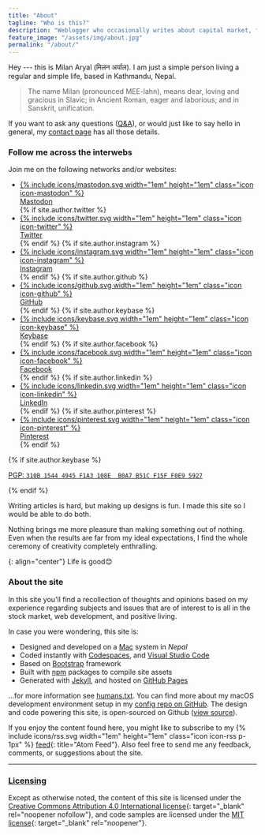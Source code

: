 ```yaml
---
title: "About"
tagline: "Who is this?"
description: "Weblogger who occasionally writes about capital market, front-end web development, and positive living."
feature_image: "/assets/img/about.jpg"
permalink: "/about/"
---
```


Hey --- this is Milan Aryal (मिलन अर्याल). I am just a simple person living a regular and simple life, based in Kathmandu, Nepal.

> The name Milan (pronounced MEE-lahn), means dear, loving and gracious in Slavic; in Ancient Roman, eager and laborious; and in Sanskrit, unification.

If you want to ask any questions ([Q&A](/qna/)), or would just like to say hello in general, my [contact page](/contact/) has all those details.

### Follow me across the interwebs

Join me on the following networks and/or websites:

<!-- Social links -->
<ul class="social-links">
  <li>
    <a rel="me" href="https://mastodon.social/@milanaryal">
      {% include icons/mastodon.svg width="1em" height="1em" class="icon icon-mastodon" %}
      <br />
      <span class="label">Mastodon</span>
    </a>
  </li>  
  {% if site.author.twitter %}
  <li>
    <a rel="me" href="https://twitter.com/{{ site.author.twitter }}">
      {% include icons/twitter.svg width="1em" height="1em" class="icon icon-twitter" %}
      <br />
      <span class="label">Twitter</span>
    </a>
  </li>
  {% endif %}
  {% if site.author.instagram %}
  <li>
     <a rel="me" href="https://www.instagram.com/{{ site.author.instagram }}/">
       {% include icons/instagram.svg width="1em" height="1em" class="icon icon-instagram" %}
       <br />
       <span class="label">Instagram</span>
    </a>
  </li>
  {% endif %}
  {% if site.author.github %}
  <li>
    <a rel="me" href="https://github.com/{{ site.author.github }}">
      {% include icons/github.svg width="1em" height="1em" class="icon icon-github" %}
      <br />
      <span class="label">GitHub</span>
    </a>
  </li>
  {% endif %}
  {% if site.author.keybase %}
  <li>
    <a rel="me" href="https://keybase.io/{{ site.author.keybase }}">
      {% include icons/keybase.svg width="1em" height="1em" class="icon icon-keybase" %}
      <br />
      <span class="label">Keybase</span>
    </a>
  </li>
  {% endif %}
  {% if site.author.facebook %}
  <li>
    <a rel="me" href="https://www.facebook.com/{{ site.author.facebook }}">
      {% include icons/facebook.svg width="1em" height="1em" class="icon icon-facebook" %}
      <br />
      <span class="label">Facebook</span>
    </a>
  </li>
  {% endif %}
  {% if site.author.linkedin %}
  <li>
    <a rel="me" href="https://www.linkedin.com/in/{{ site.author.linkedin }}/">
      {% include icons/linkedin.svg width="1em" height="1em" class="icon icon-linkedin" %}
      <br />
      <span class="label">LinkedIn</span>
    </a>
  </li>
  {% endif %}
  {% if site.author.pinterest %}
  <li>
    <a rel="me" href="https://www.pinterest.com/{{ site.author.pinterest }}/">
      {% include icons/pinterest.svg width="1em" height="1em" class="icon icon-pinterest" %}
      <br />
      <span class="label">Pinterest</span>
    </a>
  </li>
  {% endif %}
</ul>

{% if site.author.keybase %}

<p class="pgp-key">
  <a href="https://keybase.io/{{ site.author.keybase }}/key.asc">
    PGP: <code>310B 1544 4945 F1A3 108E  B0A7 B51C F15F F0E9 5927</code>
  </a>
</p>

{% endif %}

Writing articles is hard, but making up designs is fun. I made this site so I would be able to do both.

Nothing brings me more pleasure than making something out of nothing. Even when the results are far from my ideal expectations, I find the whole ceremony of creativity completely enthralling.

{: align="center"}
Life is good😊

### About the site

In this site you'll find a recollection of thoughts and opinions based on my experience regarding subjects and issues that are of interest to is all in the stock market, web development, and positive living.

In case you were wondering, this site is:

- Designed and developed on a [Mac](https://www.apple.com/mac/) system in _Nepal_
- Coded instantly with [Codespaces](https://github.com/features/codespaces), and [Visual Studio Code](https://code.visualstudio.com/)
- Based on [Bootstrap](https://getbootstrap.com/) framework
- Built with [npm](https://www.npmjs.com/) packages to compile site assets
- Generated with [Jekyll](https://jekyllrb.com/), and hosted on [GitHub Pages](https://pages.github.com/)

...for more information see [humans.txt](/humans.txt). You can find more about my macOS development environment setup in my [config repo on GitHub](https://github.com/milanaryal/config). The design and code powering this site, is open-sourced on Github ([view source](https://github.com/milanaryal/milanaryal.github.io)).

If you enjoy the content found here, you might like to subscribe to my <span class="d-inline-block">{% include icons/rss.svg width="1em" height="1em" class="icon icon-rss p-1px" %}&nbsp;[feed](/feed.xml){: title="Atom Feed"}.</span> Also feel free to send me any feedback, comments, or suggestions about the site.

---

### [Licensing](/fine-print/)

Except as otherwise noted, the content of this site is licensed under the [Creative Commons Attribution 4.0 International license](https://creativecommons.org/licenses/by/4.0/){: target="\_blank" rel="noopener nofollow"}, and code samples are licensed under the [MIT license](https://raw.githubusercontent.com/milanaryal/milanaryal.github.io/main/LICENSE){: target="\_blank" rel="noopener"}.
